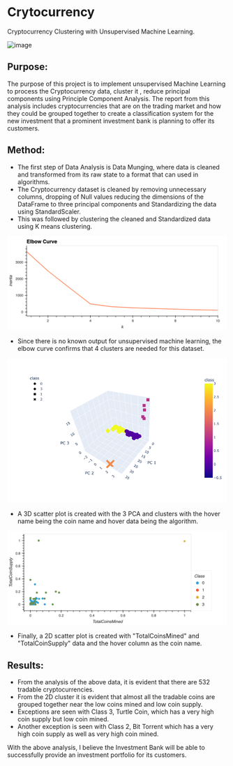 # Crytocurrency

Cryptocurrency Clustering with Unsupervised Machine Learning.

![image](https://img.freepik.com/free-vector/golden-bitcoin-blockchain-technology-3d-concept-suitable-future-technology-banner-cover_384372-81.jpg?size=626&ext=jpg)

## Purpose: 

 The purpose of this project is to implement unsupervised Machine Learning to process the Cryptocurrency data, cluster it , reduce principal components using Principle Component Analysis. The report from this analysis includes cryptocurrencies that are on the trading market and how they could be grouped together to create a classification system for the new investment that a prominent investment bank is planning to offer its customers.

## Method:

* The first step of Data Analysis is Data Munging, where data is cleaned and transformed from its raw state to a format that can used in algorithms.
* The Cryptocurrency dataset is cleaned by removing unnecessary columns, dropping of Null values reducing the dimensions of the DataFrame to three principal components and Standardizing the data using StandardScaler.
* This was followed by clustering the cleaned and Standardized data using K means clustering.

![Elbowcurve](images/elbow.png)

* Since there is no known output for unsupervised machine learning, the elbow curve confirms that 4 clusters are needed for this dataset.

![3D](images/3D_scatter_plot.png)

* A 3D scatter plot is created with the 3 PCA and clusters with the hover name being the coin name and hover data being the algorithm.

![2D](images/tradable_crypto.png)

* Finally, a 2D scatter plot is created with "TotalCoinsMined"  and "TotalCoinSupply" data and the hover column as the coin name.
 
 ## Results:
 
 * From the analysis of the above data, it is evident that there are 532 tradable cryptocurrencies.
 * From the 2D cluster it is evident that almost all the tradable coins are grouped together near the low coins mined and low coin supply.
 * Exceptions are seen with Class 3, Turtle Coin, which has a very high coin supply but low coin mined.
 * Another exception is seen with Class 2, Bit Torrent which has a very high coin supply as well as very high coin mined.
 
 With the above analysis, I believe the Investment Bank will be able to successfully provide an investment portfolio for its customers.
 
 
